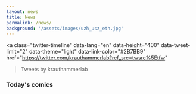 ```yaml
---
layout: news
title: News
permalink: /news/
background: '/assets/images/uzh_usz_eth.jpg'
---
```


<a class="twitter-timeline"
  data-lang="en"
  data-height="400"
  data-tweet-limit="2"
  data-theme="light"
  data-link-color="#2B7BB9"
  href="https://twitter.com/krauthammerlab?ref_src=twsrc%5Etfw"
  >Tweets by krauthammerlab
</a> 
<script async src="https://platform.twitter.com/widgets.js" charset="utf-8"></script> 

<script src="../assets/js/jquery_3_4_0.min.js"></script>

<script src="../assets/js/rss-parser_3_7_1.min.js"></script>
<script src="../assets/js/comic_loader.js"></script>

<div id="comics_area">
<h3>Today's comics</h3>
</div>
